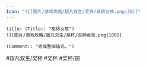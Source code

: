 ```yaml
---
Icon: "![[图片/游戏攻略/超凡双生/奖杯/巫師女孩.png|30]]"
---
```

```ad-common-bronze-trophy
title: (Title:: "巫師女孩")
![[图片/游戏攻略/超凡双生/奖杯/巫師女孩.png|100]]

(Comment:: "完成整個儀式。")
```

#超凡双生/奖杯 #奖杯 #奖杯/铜
